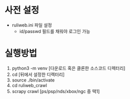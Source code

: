 # 사전 설정
- ruliweb.ini 파일 설정
  - id/passwd 필드를 채워야 로그인 가능

# 실행방법
1. python3 -m venv [다운로드 혹은 클론한 소스코드 디렉터리]
2. cd [뒤에서 설정한 디렉터리]
3. source ./bin/activate
4. cd ruliweb\_crawl
5. scrapy crawl [ps/psp/nds/xbox/ngc 중 택1]

